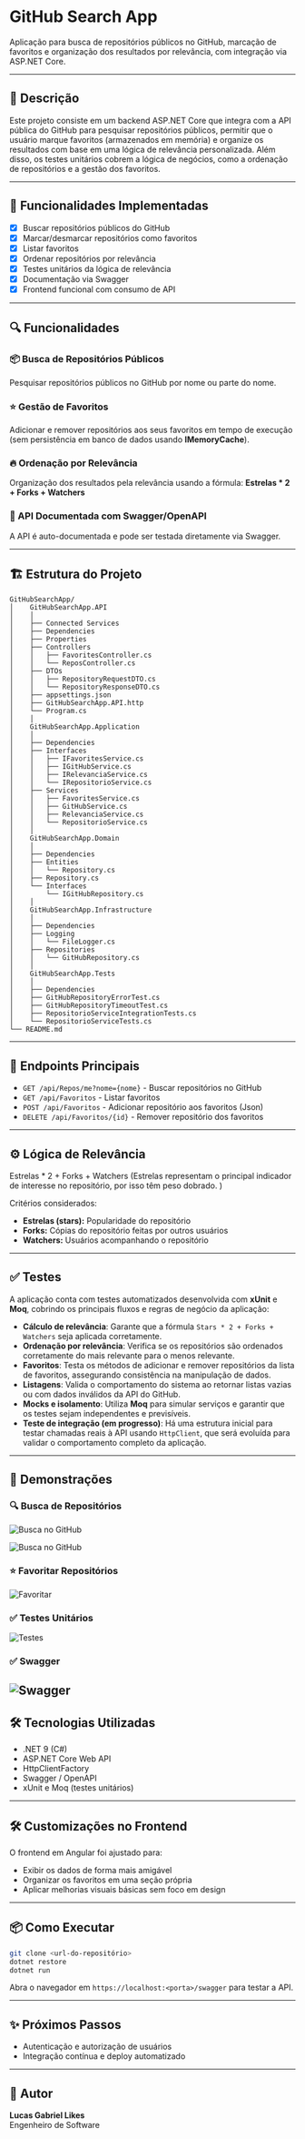 
# GitHub Search App

Aplicação para busca de repositórios públicos no GitHub, marcação de favoritos e organização dos resultados por relevância, com integração via ASP.NET Core.

---

## 📄 Descrição

Este projeto consiste em um backend ASP.NET Core que integra com a API pública do GitHub para pesquisar repositórios públicos, permitir que o usuário marque favoritos (armazenados em memória) e organize os resultados com base em uma lógica de relevância personalizada. Além disso, os testes unitários cobrem a lógica de negócios, como a ordenação de repositórios e a gestão dos favoritos.

---

## 🚀 Funcionalidades Implementadas

- [x] Buscar repositórios públicos do GitHub
- [x] Marcar/desmarcar repositórios como favoritos
- [x] Listar favoritos
- [x] Ordenar repositórios por relevância
- [x] Testes unitários da lógica de relevância
- [x] Documentação via Swagger
- [x] Frontend funcional com consumo de API

---

## 🔍 Funcionalidades

### 📦 Busca de Repositórios Públicos
Pesquisar repositórios públicos no GitHub por nome ou parte do nome.

### ⭐ Gestão de Favoritos
Adicionar e remover repositórios aos seus favoritos em tempo de execução (sem persistência em banco de dados usando **IMemoryCache**).

### 🔥 Ordenação por Relevância
Organização dos resultados pela relevância usando a fórmula:
**Estrelas * 2 + Forks + Watchers**

### 📘 API Documentada com Swagger/OpenAPI
A API é auto-documentada e pode ser testada diretamente via Swagger.

---

## 🏗️ Estrutura do Projeto

```
GitHubSearchApp/
│    GitHubSearchApp.API
│    │
│    ├── Connected Services
│    ├── Dependencies
│    ├── Properties
│    ├── Controllers
│    │   ├── FavoritesController.cs
│    │   └── ReposController.cs
│    ├── DTOs
│    │   ├── RepositoryRequestDTO.cs
│    │   └── RepositoryResponseDTO.cs
│    ├── appsettings.json
│    ├── GitHubSearchApp.API.http
│    └── Program.cs
│    │
│    GitHubSearchApp.Application
│    │
│    ├── Dependencies
│    ├── Interfaces
│    │   ├── IFavoritesService.cs
│    │   ├── IGitHubService.cs
│    │   ├── IRelevanciaService.cs
│    │   └── IRepositorioService.cs
│    ├── Services
│    │   ├── FavoritesService.cs
│    │   ├── GitHubService.cs
│    │   ├── RelevanciaService.cs
│    │   └── RepositorioService.cs
│    │
│    GitHubSearchApp.Domain
│    │
│    ├── Dependencies
│    ├── Entities
│    │   └── Repository.cs
│    ├── Repository.cs
│    └── Interfaces
│        └── IGitHubRepository.cs
│    │
│    GitHubSearchApp.Infrastructure
│    │
│    ├── Dependencies
│    ├── Logging
│    │   └── FileLogger.cs
│    ├── Repositories
│    │   └── GitHubRepository.cs
│    │
│    GitHubSearchApp.Tests
│    │
│    ├── Dependencies
│    ├── GitHubRepositoryErrorTest.cs
│    ├── GitHubRepositoryTimeoutTest.cs
│    ├── RepositorioServiceIntegrationTests.cs
│    └── RepositorioServiceTests.cs
└── README.md
```

---

## 🔢 Endpoints Principais

- `GET /api/Repos/me?nome={nome}` - Buscar repositórios no GitHub
- `GET /api/Favoritos` - Listar favoritos
- `POST /api/Favoritos` - Adicionar repositório aos favoritos (Json)
- `DELETE /api/Favoritos/{id}` - Remover repositório dos favoritos

---

## ⚙️ Lógica de Relevância

Estrelas * 2 + Forks + Watchers (Estrelas representam o principal indicador de interesse no repositório, por isso têm peso dobrado. )


Critérios considerados:
- **Estrelas (stars):** Popularidade do repositório
- **Forks:** Cópias do repositório feitas por outros usuários
- **Watchers:** Usuários acompanhando o repositório

---

## ✅ Testes

A aplicação conta com testes automatizados desenvolvida com **xUnit** e **Moq**, cobrindo os principais fluxos e regras de negócio da aplicação:

- **Cálculo de relevância**: Garante que a fórmula `Stars * 2 + Forks + Watchers` seja aplicada corretamente.
- **Ordenação por relevância**: Verifica se os repositórios são ordenados corretamente do mais relevante para o menos relevante.
- **Favoritos**: Testa os métodos de adicionar e remover repositórios da lista de favoritos, assegurando consistência na manipulação de dados.
- **Listagens**: Valida o comportamento do sistema ao retornar listas vazias ou com dados inválidos da API do GitHub.
- **Mocks e isolamento**: Utiliza **Moq** para simular serviços e garantir que os testes sejam independentes e previsíveis.
- **Teste de integração (em progresso)**: Há uma estrutura inicial para testar chamadas reais à API usando `HttpClient`, que será evoluída para validar o comportamento completo da aplicação.

---

## 🧪 Demonstrações

### 🔍 Busca de Repositórios
![Busca no GitHub](./docs/search_1.png)

![Busca no GitHub](./docs/search_2.png)

### ⭐ Favoritar Repositórios
![Favoritar](./docs/Front_Fav.png)

### ✅ Testes Unitários
![Testes](./docs/Tests.png)

### ✅ Swagger
![Swagger](./docs/Swagger.png)
---

## 🛠️ Tecnologias Utilizadas

- .NET 9 (C#)
- ASP.NET Core Web API
- HttpClientFactory
- Swagger / OpenAPI
- xUnit e Moq (testes unitários)

---

## 🛠️ Customizações no Frontend

O frontend em Angular foi ajustado para:

- Exibir os dados de forma mais amigável
- Organizar os favoritos em uma seção própria
- Aplicar melhorias visuais básicas sem foco em design

---

## 📦 Como Executar

```bash
git clone <url-do-repositório>
dotnet restore
dotnet run
```

Abra o navegador em `https://localhost:<porta>/swagger` para testar a API.

---

## ✨ Próximos Passos

- Autenticação e autorização de usuários
- Integração contínua e deploy automatizado

---

## 👤 Autor

**Lucas Gabriel Likes**  
Engenheiro de Software